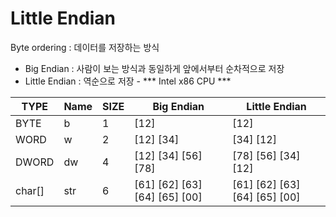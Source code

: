 # Little Endian

Byte ordering : 데이터를 저장하는 방식
- Big Endian : 사람이 보는 방식과 동일하게 앞에서부터 순차적으로 저장
- Little Endian : 역순으로 저장 - *** Intel x86 CPU ***

TYPE   | Name | SIZE | Big Endian                    | Little Endian
---    | ---  | ---  | ---                           | ---
BYTE   | b    | 1    | [12]                          | [12]
WORD   | w    | 2    | [12] [34]                     | [34] [12]
DWORD  | dw   | 4    | [12] [34] [56] [78]           | [78] [56] [34] [12]
char[] | str  | 6    | [61] [62] [63] [64] [65] [00] | [61] [62] [63] [64] [65] [00]
